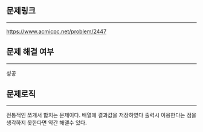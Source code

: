 ## 문제링크
***
https://www.acmicpc.net/problem/2447
## 문제 해결 여부
***
성공
## 문제로직
***
전통적인 쪼개서 합치는 문제이다.
배열에 결과값을 저장하였다 출력시 이용한다는 점을 
생각하지 못한다면 약간 해맬수 있다. 